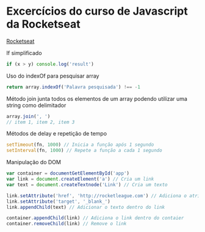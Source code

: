# Excercícios do curso de Javascript da Rocketseat

[Rocketseat](https://rocketseat.com.br)

If simplificado
``` js
if (x > y) console.log('result')
```

Uso do indexOf para pesquisar array
``` js
return array.indexOf('Palavra pesquisada') !== -1
```

Método join junta todos os elementos de um array podendo utilizar uma string como delimitador
``` js
array.join(', ')
// item 1, item 2, item 3
```

Métodos de delay e repetição de tempo
``` js
setTimeout(fn, 1000) // Inicia a função após 1 segundo
setInterval(fn, 1000) // Repete a função a cada 1 segundo
```

Manipulação do DOM
``` js
var container = documentGetElementById('app')
var link = document.createElement('a') // Cria um link
var text = document.createTextnode('Link') // Cria um texto

link.setAttribute('href', 'http://rocketleague.com') // Adiciona o atributo href
link.setAttribute('target', '_blank_')
link.appendChild(text) // Adicionar o texto dentro do link

container.appendChild(link) // Adiciona o link dentro do contaier
container.removeChild(link) // Remove o link
```